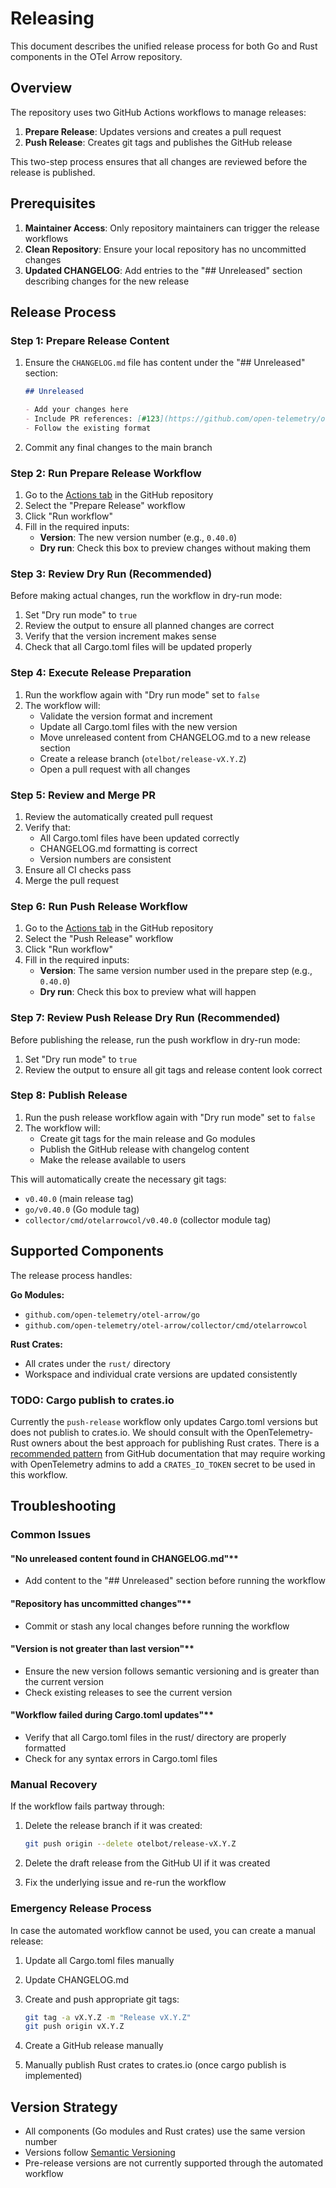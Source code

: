 # Releasing

This document describes the unified release process for both Go and Rust
components in the OTel Arrow repository.

## Overview

The repository uses two GitHub Actions workflows to manage releases:

1. **Prepare Release**: Updates versions and creates a pull request
2. **Push Release**: Creates git tags and publishes the GitHub release

This two-step process ensures that all changes are reviewed before the release
is published.

## Prerequisites

1. **Maintainer Access**: Only repository maintainers can trigger the release
   workflows
2. **Clean Repository**: Ensure your local repository has no uncommitted changes
3. **Updated CHANGELOG**: Add entries to the "## Unreleased" section describing
   changes for the new release

## Release Process

### Step 1: Prepare Release Content

1. Ensure the `CHANGELOG.md` file has content under the "## Unreleased" section:

   ```markdown
   ## Unreleased
   
   - Add your changes here
   - Include PR references: [#123](https://github.com/open-telemetry/otel-arrow/pull/123)
   - Follow the existing format
   ```

2. Commit any final changes to the main branch

### Step 2: Run Prepare Release Workflow

1. Go to the [Actions tab](https://github.com/open-telemetry/otel-arrow/actions)
   in the GitHub repository
2. Select the "Prepare Release" workflow
3. Click "Run workflow"
4. Fill in the required inputs:
   - **Version**: The new version number (e.g., `0.40.0`)
   - **Dry run**: Check this box to preview changes without making them

### Step 3: Review Dry Run (Recommended)

Before making actual changes, run the workflow in dry-run mode:

1. Set "Dry run mode" to `true`
2. Review the output to ensure all planned changes are correct
3. Verify that the version increment makes sense
4. Check that all Cargo.toml files will be updated properly

### Step 4: Execute Release Preparation

1. Run the workflow again with "Dry run mode" set to `false`
2. The workflow will:
   - Validate the version format and increment
   - Update all Cargo.toml files with the new version
   - Move unreleased content from CHANGELOG.md to a new release section
   - Create a release branch (`otelbot/release-vX.Y.Z`)
   - Open a pull request with all changes

### Step 5: Review and Merge PR

1. Review the automatically created pull request
2. Verify that:
   - All Cargo.toml files have been updated correctly
   - CHANGELOG.md formatting is correct
   - Version numbers are consistent
3. Ensure all CI checks pass
4. Merge the pull request

### Step 6: Run Push Release Workflow

1. Go to the [Actions tab](https://github.com/open-telemetry/otel-arrow/actions)
   in the GitHub repository
2. Select the "Push Release" workflow
3. Click "Run workflow"
4. Fill in the required inputs:
   - **Version**: The same version number used in the prepare step (e.g.,
     `0.40.0`)
   - **Dry run**: Check this box to preview what will happen

### Step 7: Review Push Release Dry Run (Recommended)

Before publishing the release, run the push workflow in dry-run mode:

1. Set "Dry run mode" to `true`
2. Review the output to ensure all git tags and release content look correct

### Step 8: Publish Release

1. Run the push release workflow again with "Dry run mode" set to `false`
2. The workflow will:
   - Create git tags for the main release and Go modules
   - Publish the GitHub release with changelog content
   - Make the release available to users

This will automatically create the necessary git tags:

- `v0.40.0` (main release tag)
- `go/v0.40.0` (Go module tag)
- `collector/cmd/otelarrowcol/v0.40.0` (collector module tag)

## Supported Components

The release process handles:

**Go Modules:**

- `github.com/open-telemetry/otel-arrow/go`
- `github.com/open-telemetry/otel-arrow/collector/cmd/otelarrowcol`

**Rust Crates:**

- All crates under the `rust/` directory
- Workspace and individual crate versions are updated consistently

### TODO: Cargo publish to crates.io

Currently the `push-release` workflow only updates Cargo.toml versions but does
not publish to crates.io. We should consult with the OpenTelemetry-Rust owners
about the best approach for publishing Rust crates. There is a [recommended
pattern](https://docs.github.com/en/actions/how-tos/writing-workflows/building-and-testing/building-and-testing-rust#publishing-your-package-or-library-to-cratesio)
from GitHub documentation that may require working with OpenTelemetry admins to
add a `CRATES_IO_TOKEN` secret to be used in this workflow.

## Troubleshooting

### Common Issues

#### "No unreleased content found in CHANGELOG.md"**

- Add content to the "## Unreleased" section before running the workflow

#### "Repository has uncommitted changes"**

- Commit or stash any local changes before running the workflow

#### "Version is not greater than last version"**

- Ensure the new version follows semantic versioning and is greater than the
  current version
- Check existing releases to see the current version

#### "Workflow failed during Cargo.toml updates"**

- Verify that all Cargo.toml files in the rust/ directory are properly formatted
- Check for any syntax errors in Cargo.toml files

### Manual Recovery

If the workflow fails partway through:

1. Delete the release branch if it was created:

   ```bash
   git push origin --delete otelbot/release-vX.Y.Z
   ```

2. Delete the draft release from the GitHub UI if it was created

3. Fix the underlying issue and re-run the workflow

### Emergency Release Process

In case the automated workflow cannot be used, you can create a manual release:

1. Update all Cargo.toml files manually
2. Update CHANGELOG.md
3. Create and push appropriate git tags:

   ```bash
   git tag -a vX.Y.Z -m "Release vX.Y.Z"
   git push origin vX.Y.Z
   ```

4. Create a GitHub release manually
5. <!-- TODO: Add step for manual cargo publish once implemented -->
   Manually publish Rust crates to crates.io (once cargo publish is implemented)

## Version Strategy

- All components (Go modules and Rust crates) use the same version number
- Versions follow [Semantic Versioning](https://semver.org/)
- Pre-release versions are not currently supported through the automated
  workflow
